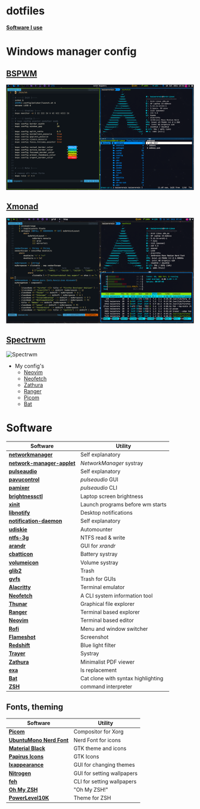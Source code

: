 # dotfiles

**[Software I use](#software)**

# Windows manager config

## [BSPWM](https://github.com/kasisererwin/dotfiles/tree/main/.config/bspwm)

![BSPWM](./screenshots/BSPWM.png)

## [Xmonad](https://github.com/kasisererwin/dotfiles/tree/main/.xmonad)

![Xmonad](./.screenshots/xmonad.png)

## [Spectrwm](https://github.com/kasisererwin/dotfiles/tree/main/.config/spectrwn)

![Spectrwm](./.screenshots/spectrwm.png)

-   My config's
    -   [Neovim](https://github.com/kasisererwin/dotfiles/tree/main/.config/nvim)
    -   [Neofetch](https://github.com/kasisererwin/dotfiles/tree/main/.config/neofetch)
    -   [Zathura](https://github.com/kasisererwin/dotfiles/tree/main/.config/zathura)
    -   [Ranger](https://github.com/kasisererwin/dotfiles/tree/main/.config/ranger)
    -   [Picom](https://github.com/kasisererwin/dotfiles/tree/main/.config/picom)
    -   [Bat](https://github.com/kasisererwin/dotfiles/tree/main/.config/bat)

# Software

| Software                                                                                            | Utility                            |
| --------------------------------------------------------------------------------------------------- | ---------------------------------- |
| **[networkmanager](https://wiki.archlinux.org/index.php/NetworkManager)**                           | Self explanatory                   |
| **[network-manager-applet](https://wiki.archlinux.org/index.php/NetworkManager#nm-applet)**         | _NetworkManager_ systray           |
| **[pulseaudio](https://wiki.archlinux.org/index.php/PulseAudio)**                                   | Self explanatory                   |
| **[pavucontrol](https://www.archlinux.org/packages/extra/x86_64/pavucontrol/)**                     | _pulseaudio_ GUI                   |
| **[pamixer](https://www.archlinux.org/packages/community/x86_64/pamixer/)**                         | _pulseaudio_ CLI                   |
| **[brightnessctl](https://www.archlinux.org/packages/community/x86_64/brightnessctl/)**             | Laptop screen brightness           |
| **[xinit](https://wiki.archlinux.org/index.php/Xinit)**                                             | Launch programs before wm starts   |
| **[libnotify](https://wiki.archlinux.org/index.php/Desktop_notifications)**                         | Desktop notifications              |
| **[notification-daemon](https://www.archlinux.org/packages/community/x86_64/notification-daemon/)** | Self explanatory                   |
| **[udiskie](https://www.archlinux.org/packages/community/any/udiskie/)**                            | Automounter                        |
| **[ntfs-3g](https://wiki.archlinux.org/index.php/NTFS-3G)**                                         | NTFS read & write                  |
| **[arandr](https://www.archlinux.org/packages/community/any/arandr/)**                              | GUI for _xrandr_                   |
| **[cbatticon](https://www.archlinux.org/packages/community/x86_64/cbatticon/)**                     | Battery systray                    |
| **[volumeicon](https://www.archlinux.org/packages/community/x86_64/volumeicon/)**                   | Volume systray                     |
| **[glib2](https://www.archlinux.org/packages/core/x86_64/glib2/)**                                  | Trash                              |
| **[gvfs](https://www.archlinux.org/packages/extra/x86_64/gvfs/)**                                   | Trash for GUIs                     |
| **[Alacritty](https://wiki.archlinux.org/index.php/Alacritty)**                                     | Terminal emulator                  |
| **[Neofetch](https://archlinux.org/packages/community/any/neofetch/)**                              | A CLI system information tool      |
| **[Thunar](https://wiki.archlinux.org/index.php/Thunar)**                                           | Graphical file explorer            |
| **[Ranger](https://wiki.archlinux.org/index.php/Ranger)**                                           | Terminal based explorer            |
| **[Neovim](https://wiki.archlinux.org/index.php/Neovim)**                                           | Terminal based editor              |
| **[Rofi](https://wiki.archlinux.org/index.php/Rofi)**                                               | Menu and window switcher           |
| **[Flameshot](https://wiki.archlinux.org/title/Flameshot)**                                         | Screenshot                         |
| **[Redshift](https://wiki.archlinux.org/index.php/Redshift)**                                       | Blue light filter                  |
| **[Trayer](https://www.archlinux.org/packages/extra/x86_64/trayer/)**                               | Systray                            |
| **[Zathura](https://wiki.archlinux.org/title/Zathura)**                                             | Minimalist PDF viewer              |
| **[exa](https://archlinux.org/packages/community/x86_64/exa/)**                                     | ls replacement                     |
| **[Bat](https://archlinux.org/packages/community/x86_64/bat/)**                                     | Cat clone with syntax highlighting |
| **[ZSH](https://wiki.archlinux.org/title/Zsh)**                                                     | command interpreter                |

## Fonts, theming

| Software                                                                               | Utility                    |
| -------------------------------------------------------------------------------------- | -------------------------- |
| **[Picom](https://wiki.archlinux.org/index.php/Picom)**                                | Compositor for Xorg        |
| **[UbuntuMono Nerd Font](https://aur.archlinux.org/packages/nerd-fonts-ubuntu-mono/)** | Nerd Font for icons        |
| **[Material Black](https://www.gnome-look.org/p/1316887/)**                            | GTK theme and icons        |
| **[Papirus Icons](https://archlinux.org/packages/community/any/papirus-icon-theme/)**  | GTK Icons                  |
| **[lxappearance](https://www.archlinux.org/packages/community/x86_64/lxappearance/)**  | GUI for changing themes    |
| **[Nitrogen](https://wiki.archlinux.org/index.php/Nitrogen)**                          | GUI for setting wallpapers |
| **[feh](https://wiki.archlinux.org/index.php/Feh)**                                    | CLI for setting wallpapers |
| **[Oh My ZSH](https://ohmyz.sh/)**                                                     | "Oh My ZSH!"               |
| **[PowerLevel10K](https://github.com/romkatv/powerlevel10k)**                          | Theme for ZSH              |
